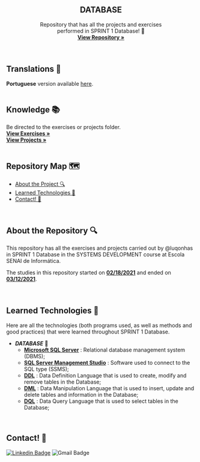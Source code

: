   <h2 align="center">DATABASE</h2>

  <p align="center">
    Repository that has all the projects and exercises <br>performed in SPRINT 1 Database! 🎲
    <br />
    <a href="https://github.com/luqonhas/SENAI_SEMESTER2_SPRINT1"><strong> View Repository
    »</strong></a>
    <br />
    <br />
    <br />
  </p>
</p>

## Translations 👅
**Portuguese** version available [here](https://github.com/luqonhas/SENAI_SEMESTER2_SPRINT1/blob/master/README.md).
<br>
<br>

## Knowledge 📚
Be directed to the exercises or projects folder.
<br />
<a href="https://github.com/luqonhas/SENAI_SEMESTER2_SPRINT1/tree/main/EXERCISES"><strong> View Exercises
»</strong></a>
<br />
<a href="https://github.com/luqonhas/SENAI_SEMESTER2_SPRINT1/tree/main/PROJECTS"><strong> View Projects
»</strong></a>
<br>
<br>

## Repository Map 🗺️

* [About the Project 🔍](#about)
* [Learned Technologies 🤖](#tec)
* [Contact! 🎉](#contact)
<br>
<div id='about'/>

## About the Repository 🔍
This repository has all the exercises and projects carried out by @luqonhas in SPRINT 1 Database in the SYSTEMS DEVELOPMENT course at Escola SENAI de Informática.

The studies in this repository started on <ins>**02/18/2021**</ins> and ended on <ins>**03/12/2021**</ins>.
<br>
<br>
<br>
<div id = "tec"/>

## Learned Technologies 🤖
Here are all the technologies (both programs used, as well as methods and good practices) that were learned throughout SPRINT 1 Database.

* _**DATABASE**_ 🎲
  * **<ins>Microsoft SQL Server**</ins> : Relational database management system (DBMS);
  * **<ins>SQL Server Management Studio**</ins> : Software used to connect to the SQL type (SSMS);
  * **<ins>DDL**</ins> : Data Definition Language that is used to create, modify and remove tables in the Database;
  * **<ins>DML**</ins> : Data Manipulation Language that is used to insert, update and delete tables and information in the Database;
  * **<ins>DQL**</ins> : Data Query Language that is used to select tables in the Database;
<br>
<div id="contact"/>

## Contact! 🎉
[![Linkedin Badge](https://img.shields.io/badge/-Lucas%20Apolinário-%231572B6?style=flat-square&logo=Linkedin&logoColor=white&link=https://www.linkedin.com/in/luqonhas/)](https://www.linkedin.com/in/luqonhas/)
![Gmail Badge](https://img.shields.io/badge/-apolinariodev@gmail.com-CC2927?style=flat-square&logo=Gmail&logoColor=white)
